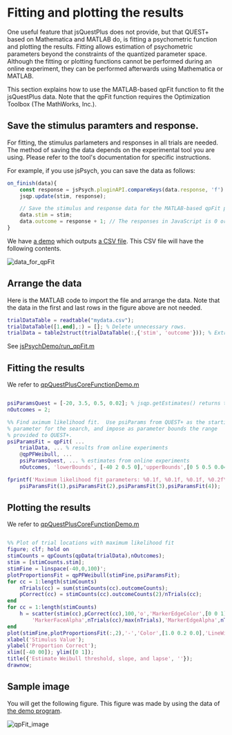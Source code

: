 # Fitting and plotting the results

One useful feature that jsQuestPlus does not provide, but that QUEST+ based on Mathematica and MATLAB do, is fitting a psychometric function and plotting the results. Fitting allows estimation of psychometric parameters beyond the constraints of the quantized parameter space. Although the fitting or plotting functions cannot be performed during an online experiment, they can be performed afterwards using Mathematica or MATLAB. 

This section explains how to use the MATLAB-based qpFit function to fit the jsQuestPlus data. Note that the qpFit function requires the Optimization Toolbox (The MathWorks, Inc.).

## Save the stimulus paramters and response.

For fitting, the stimulus parlameters and responses in all trials are needed. The method of saving the data depends on the experimental tool you are using. Please refer to the tool's documentation for specific instructions. 

For example, if you use jsPsych, you can save the data as follows:

```javascript
on_finish(data){
    const response = jsPsych.pluginAPI.compareKeys(data.response, 'f') ? 1 : 0;
    jsqp.update(stim, response);

    // Save the stimulus and response data for the MATLAB-based qpFit program.
    data.stim = stim;
    data.outcome = response + 1; // The responses in JavaScript is 0 or 1, but in MATLAB these correspond to 1 or 2.
}
```

We have [a demo](https://github.com/kurokida/jsQuestPlus/blob/main/jsPsychDemo/export_for_qpFit.html) which outputs [a CSV file](https://github.com/kurokida/jsQuestPlus/blob/main/jsPsychDemo/mydata.csv). This CSV file will have the following contents.

![data_for_qpFit](/images/data_for_qpFit.png)

## Arrange the data

Here is the MATLAB code to import the file and arrange the data. Note that the data in the first and last rows in the figure above are not needed.

```matlab
trialDataTable = readtable("mydata.csv");
trialDataTable([1,end],:) = []; % Delete unnecessary rows.
trialData = table2struct(trialDataTable(:,{'stim', 'outcome'})); % Extract necessary columns and convert it to structure array.
```

See [jsPsychDemo/run_qpFit.m](https://github.com/kurokida/jsQuestPlus/blob/main/jsPsychDemo/run_qpFit.m)

## Fitting the results

We refer to [qpQuestPlusCoreFunctionDemo.m](https://github.com/BrainardLab/mQUESTPlus/blob/master/demos/qpQuestPlusCoreFunctionDemo.m)

```matlab

psiParamsQuest = [-20, 3.5, 0.5, 0.02]; % jsqp.getEstimates() returns the values at the end of the series of trials.
nOutcomes = 2;

%% Find aximum likelihood fit.  Use psiParams from QUEST+ as the starting
% parameter for the search, and impose as parameter bounds the range
% provided to QUEST+.
psiParamsFit = qpFit( ...
    trialData, ... % results from online experiments
    @qpPFWeibull, ...
    psiParamsQuest, ... % estimates from online experiments
    nOutcomes, 'lowerBounds', [-40 2 0.5 0],'upperBounds',[0 5 0.5 0.04]);

fprintf('Maximum likelihood fit parameters: %0.1f, %0.1f, %0.1f, %0.2f\n', ...
    psiParamsFit(1),psiParamsFit(2),psiParamsFit(3),psiParamsFit(4));

```

## Plotting the results

We refer to [qpQuestPlusCoreFunctionDemo.m](https://github.com/BrainardLab/mQUESTPlus/blob/master/demos/qpQuestPlusCoreFunctionDemo.m)

```matlab

%% Plot of trial locations with maximum likelihood fit
figure; clf; hold on
stimCounts = qpCounts(qpData(trialData),nOutcomes);
stim = [stimCounts.stim];
stimFine = linspace(-40,0,100)';
plotProportionsFit = qpPFWeibull(stimFine,psiParamsFit);
for cc = 1:length(stimCounts)
    nTrials(cc) = sum(stimCounts(cc).outcomeCounts);
    pCorrect(cc) = stimCounts(cc).outcomeCounts(2)/nTrials(cc);
end
for cc = 1:length(stimCounts)
    h = scatter(stim(cc),pCorrect(cc),100,'o','MarkerEdgeColor',[0 0 1],'MarkerFaceColor',[0 0 1],...
        'MarkerFaceAlpha',nTrials(cc)/max(nTrials),'MarkerEdgeAlpha',nTrials(cc)/max(nTrials));
end
plot(stimFine,plotProportionsFit(:,2),'-','Color',[1.0 0.2 0.0],'LineWidth',3);
xlabel('Stimulus Value');
ylabel('Proportion Correct');
xlim([-40 00]); ylim([0 1]);
title({'Estimate Weibull threshold, slope, and lapse', ''});
drawnow;

```

## Sample image

You will get the following figure. This figure was made by using the data of [the demo program](https://www.hes.kyushu-u.ac.jp/~kurokid/jsQuestPlusV2/demos/Example_1stim_1psy_2resp_Watson(2017).html). 


![qpFit_image](/images/qpFit_image.png)
